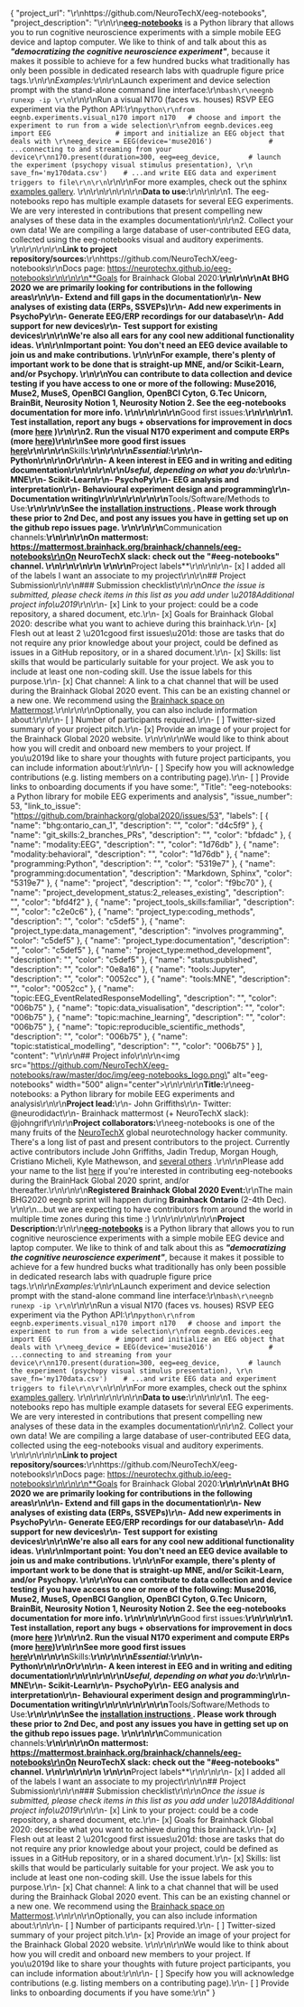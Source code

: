 {
  "project_url": "\r\nhttps://github.com/NeuroTechX/eeg-notebooks",
  "project_description": "\r\n\r\n[**eeg-notebooks**](https://github.com/NeuroTechX/eeg-notebooks) is a Python library that allows you to run cognitive neuroscience experiments with a simple mobile EEG device and laptop computer. We like to think of and talk about this as ***\"democratizing the cognitive neuroscience experiment\"***, because it makes it possible to achieve for a few hundred bucks what traditionally has only been possible in dedicated research labs with quadruple figure price tags.\r\n\r\n*Examples:*\r\n\r\nLaunch experiment and device selection prompt with the stand-alone command line interface:\r\n```bash\r\neegnb runexp -ip \r\n```\r\n\r\nRun a visual N170 (faces vs. houses) RSVP EEG experiment via the Python API:\r\n```python\r\nfrom eegnb.experiments.visual_n170 import n170   # choose and import the experiment to run from a wide selection\r\nfrom eegnb.devices.eeg import EEG                # import and initialize an EEG object that deals with \r\neeg_device = EEG(device='muse2016')              # ...connecting to and streaming from your device\r\nn170.present(duration=300, eeg=eeg_device,       # launch the experiment (psychopy visual stimulus presentation), \r\n                     save_fn='my170data.csv')    # ...and write EEG data and experiment triggers to file\r\n\r\n```\r\n\r\nFor more examples, check out the sphinx [examples gallery](https://neurotechx.github.io/eeg-notebooks/experiments/all_examples.html). \r\n\r\n\r\n\r\n\r\n**Data to use:**\r\n<!-- If your project uses data, add a short description of the data and a link to its source. -->\r\n\r\n1. The eeg-notebooks repo has multiple example datasets for several EEG experiments. We are very interested in contributions that present compelling new analyses of these data in the examples documentation\r\n\r\n2. Collect your own data! We are compiling a large database of user-contributed EEG data, collected using the eeg-notebooks visual and auditory experiments. \r\n\r\n\r\n\r\n**Link to project repository/sources:**\r\nhttps://github.com/NeuroTechX/eeg-notebooks\r\nDocs page: https://neurotechx.github.io/eeg-notebooks\r\n\r\n\r\n**Goals for Brainhack Global 2020:**\r\n<!-- Add a list of milestones or deliverables that you expect to achieve during the event. Try to provide goals of varying complexity for contributors with different sets of skills. -->\r\n\r\nAt BHG 2020 we are primarily looking for contributions in the following areas\r\n\r\n- Extend and fill gaps in the documentation\r\n- New analyses of existing data (ERPs, SSVEPs)\r\n- Add new experiments in PsychoPy\r\n- Generate EEG/ERP recordings for our database\r\n- Add support for new devices\r\n- Test support for existing devices\r\n\r\nWe're also all ears for any cool new additional functionality ideas. \r\n\r\nImportant point: **You don't need an EEG device available to join us and make contributions**. \r\n\r\nFor example, there's plenty of important work to be done that is straight-up MNE, and/or Scikit-Learn, and/or Psychopy. \r\n\r\nYou can contribute to data collection and device testing if you have access to one or more of the following: Muse2016,  Muse2, MuseS, OpenBCI Ganglion, OpenBCI Cyton, G.Tec Unicorn, BrainBit, Neurosity Notion 1, Neurosity Notion 2. See the eeg-notebooks documentation for more info. \r\n\r\n\r\n\r\n**Good first issues:**\r\n<!-- Add a list of tasks to help new contributors find easy gateways into open source projects. -->\r\n\r\n1. Test installation, report any bugs + observations for improvement in docs (more [here](https://github.com/NeuroTechX/eeg-notebooks/issues/27) )\r\n\r\n2. Run the visual N170 experiment and compute ERPs (more [here](https://github.com/NeuroTechX/eeg-notebooks/issues/28))\r\n\r\nSee more good first issues [here](https://github.com/NeuroTechX/eeg-notebooks/labels/good%20first%20issue)\r\n\r\n\r\n**Skills:**\r\n<!-- Add a list of skills needed to contribute to this project. Try to think of both coding and non-coding skills. You can provide predefined skill levels, but it\u2019s better if you give concrete examples of the type of task contributors will be facing. Please make sure you create equal opportunities to accommodate the newcomers in your project to learn from each other and share the experiences. -->\r\n\r\n*Essential:*\r\n\r\n- Python\r\n\r\nOr\r\n\r\n- A keen interest in EEG and in writing and editing documentation\r\n\r\n\r\n\r\n*Useful, depending on what you do:*\r\n\r\n- MNE\r\n- Scikit-Learn\r\n- PsychoPy\r\n- EEG analysis and interpretation\r\n- Behavioural experiment design and programming\r\n- Documentation writing\r\n\r\n\r\n\r\n\r\n**Tools/Software/Methods to Use:**\r\n<!-- Add a list of tools/software/methods that are advised to be installed/reviewed ahead of the event to gain a bit of time with the installation of the software, preparation of the environments or describing the methods that will be needed to contribute to this project. Try to think of both coding and non-coding details regarding such to be listed. -->\r\n\r\nSee the [installation instructions ](https://neurotechx.github.io/eeg-notebooks/getting_started/installation.html). Please work through these prior to 2nd Dec, and post any issues you have in getting set up on the github repo issues page. \r\n\r\n\r\n**Communication channels:**\r\n<!-- Add links to chat channels in Slack or Mattermost -->\r\n\r\nOn mattermost: https://mattermost.brainhack.org/brainhack/channels/eeg-notebooks\r\nOn NeuroTechX slack: check out the \"#eeg-notebooks\" channel. \r\n\r\n\r\n\r\n<!-- [ ] Video channel: Please write here the communication channel (Zoom, Jitsi, Twitch, or any other platform) you will be using to work collaboratively however please keep them as commented to avoid any public sharing. Once you set up your project Mattermost communication channel, make sure you write the link of the video channel at the header of the Mattermost channel for your attendees to know --> \r\n\r\n**Project labels**\r\n<!-- Please prepend a hashtag (#) to all of the labels that fit your project, then tick the box below to state you did so (either by adding an 'x' between square brackets or by ticking it after submission). Please make sure that you stick by the labels listed for each topic below, rather than adding any new one, for further actions to work properly on the issue labels.\r\n\r\nE.g. my project is about the modulatory effect of salmon mousse on British supper survival\r\nIn the following list:\r\n```\r\nmeal:\r\nbrunch, supper\r\ntype:\r\nmousse, salmon, squid\r\n```\r\nI'm going to hashtag all of the labels I need my project to be indexed in:\r\n```\r\nmeal:\r\nbrunch, #supper\r\ntype:\r\n#mousse, #salmon, squid\r\n```\r\n\r\nNow the real list (please indicate all of the labels you'd like to add to your project):\r\n\r\n- Type of project:\r\n#coding_methods, #data_management, #documentation, #method_development,\r\npipeline_development, tutorial_recording, #visualization\r\n\r\n- Project development status:\r\n0_concept_no_content, 1_basic structure, #2_releases_existing\r\n\r\n- Topic of the projet:\r\nBayesian_approaches, causality, connectome, #data_visualisation, deep_learning,\r\ndiffusion, diversity_inclusivity_equality, #EEG_EventRelatedResponseModelling,\r\nEEG_source_modelling, Granger_causality, hypothesis_testing, ICA, information_theory,\r\n#machine_learning, MR_methodologies, neural_decoding, neural_encoding, neural_networks,\r\nPCA, physiology, reinforcement_learning, #reproducible_scientific_methods, single_neuron_models,\r\n#statistical_modelling, systems_neuroscience, tractography\r\n\r\n- Tools used in the project:\r\nAFNI, ANTs, BIDS, Brainstorm, CPAC, Datalad, DIPY, FieldTrip, fMRIPrep, Freesurfer,\r\nFSL, #Jupyter, #MNE, MRtrix, Nipype, NWB, SPM\r\n\r\n- Tools skill level required to enter the project (more than one possible):\r\ncomfortable, expert, #familiar, no_skills_required\r\n\r\n- Programming language used in the project:\r\nno_programming_involved, C++, containerization, documentation, Java, Julia, Matlab,\r\n#Python, R, shell_scripting, Unix_command_line, Web, workflows\r\n\r\n- Modalities involved in the project (if any):\r\n#behavioral, DWI, ECG, ECOG, #EEG, eye_tracking, fMRI, fNIRS, MEG, MRI, PET, TDCS, TMS\r\n\r\n- Git skills required to enter the project (more than one possible):\r\n0_no_git_skills, 1_commit_push, #2_branches_PRs, 3_continuous_integration\r\n-->\r\n\r\n- [x] I added all of the labels I want an associate to my project\r\n\r\n## Project Submission\r\n\r\n### Submission checklist\r\n\r\n*Once the issue is submitted, please check items in this list as you add under \u2018Additional project info\u2019*\r\n\r\n- [x] Link to your project: could be a code repository, a shared document, etc.\r\n- [x] Goals for Brainhack Global 2020: describe what you want to achieve during this brainhack.\r\n- [x] Flesh out at least 2 \u201cgood first issues\u201d: those are tasks that do not require any prior knowledge about your project, could be defined as issues in a GitHub repository, or in a shared document.\r\n- [x] Skills: list skills that would be particularly suitable for your project. We ask you to include at least one non-coding skill. Use the issue labels for this purpose.\r\n- [x] Chat channel: A link to a chat channel that will be used during the Brainhack Global 2020 event. This can be an existing channel or a new one. We recommend using the [Brainhack space on Mattermost](https://mattermost.brainhack.org/).\r\n<!-- [ ] Video channel: A link to a video channel that will be used during the Brainhack Global 2020 Brainhack. This can be an existing channel or a new one. For instance a [Jitsi meet room](https://meet.jit.si/). **Please, do not make the video channel public in here**: post a message in your chat channel and pin it so that it remains private, you do not get undesired content, and contributors can still have access to it..-->\r\n\r\nOptionally, you can also include information about:\r\n\r\n- [ ] Number of participants required.\r\n- [ ] Twitter-sized summary of your project pitch.\r\n- [x] Provide an image of your project for the Brainhack Global 2020 website. \r\n<!-- You can put an image anywhere in this issue and it will be used to build your project page on the website. -->\r\n\r\nWe would like to think about how you will credit and onboard new members to your project. If you\u2019d like to share your thoughts with future project participants, you can include information about:\r\n\r\n- [ ] Specify how you will acknowledge contributions (e.g. listing members on a contributing page).\r\n- [ ] Provide links to onboarding documents if you have some:",
  "Title": "eeg-notebooks: a Python library for mobile EEG experiments and analysis",
  "issue_number": 53,
  "link_to_issue": "https://github.com/brainhackorg/global2020/issues/53",
  "labels": [
    {
      "name": "bhg:ontario_can_1",
      "description": "",
      "color": "d4c5f9"
    },
    {
      "name": "git_skills:2_branches_PRs",
      "description": "",
      "color": "bfdadc"
    },
    {
      "name": "modality:EEG",
      "description": "",
      "color": "1d76db"
    },
    {
      "name": "modality:behavioral",
      "description": "",
      "color": "1d76db"
    },
    {
      "name": "programming:Python",
      "description": "",
      "color": "5319e7"
    },
    {
      "name": "programming:documentation",
      "description": "Markdown, Sphinx",
      "color": "5319e7"
    },
    {
      "name": "project",
      "description": "",
      "color": "f9bc70"
    },
    {
      "name": "project_development_status:2_releases_existing",
      "description": "",
      "color": "bfd4f2"
    },
    {
      "name": "project_tools_skills:familiar",
      "description": "",
      "color": "c2e0c6"
    },
    {
      "name": "project_type:coding_methods",
      "description": "",
      "color": "c5def5"
    },
    {
      "name": "project_type:data_management",
      "description": "involves programming",
      "color": "c5def5"
    },
    {
      "name": "project_type:documentation",
      "description": "",
      "color": "c5def5"
    },
    {
      "name": "project_type:method_development",
      "description": "",
      "color": "c5def5"
    },
    {
      "name": "status:published",
      "description": "",
      "color": "0e8a16"
    },
    {
      "name": "tools:Jupyter",
      "description": "",
      "color": "0052cc"
    },
    {
      "name": "tools:MNE",
      "description": "",
      "color": "0052cc"
    },
    {
      "name": "topic:EEG_EventRelatedResponseModelling",
      "description": "",
      "color": "006b75"
    },
    {
      "name": "topic:data_visualisation",
      "description": "",
      "color": "006b75"
    },
    {
      "name": "topic:machine_learning",
      "description": "",
      "color": "006b75"
    },
    {
      "name": "topic:reproducible_scientific_methods",
      "description": "",
      "color": "006b75"
    },
    {
      "name": "topic:statistical_modelling",
      "description": "",
      "color": "006b75"
    }
  ],
  "content": "<!-- Guidelines\r\n\r\nWe are very excited to meet you at Brainhack Global 2020 \ud83c\udf89. To submit a project, you need to be an attendee to one of the Brainhack Global 2020 events listed on the [Brainhack Global 2020 webpage](https://brainhack.org/global2020/events/). Please, register for the event that is most suitable to your location, time zone, interest, and/or project prior to submitting one. Thank you!\r\n\r\nWe have prepared a checklist to help with your project submission. Here is how to proceed:\r\n\r\nBefore filling in any part please check items in the checklist below as you go through them.\r\nOnce you are done (at least all 'required' items must be provided), please delete the \"Guidelines\" section, submit your issue and add a comment saying 'Hi @Brainhack-Global/project-monitors: my project is ready!'\r\nThank you!\r\n\r\nAfter the issue is submitted, we will assign a 'project monitor' from the event location that you are registered with to review your submission. Once the submission is approved by the 'project monitor', they will add the label 'Project is ready' and it will appear on [Brainhack Global 2020 Projects](https://brainhack.org/global2020/projects) page with a separate project dedicated webpage. \r\n\r\nNote that you can always update your issue which will also change your page on the website accordingly.\r\n\r\nIf at any time you need help from us or anything is unclear, please add a comment and ping your project monitor. Our team is here to help! -->\r\n\r\n## Project info\r\n\r\n<img src=\"https://github.com/NeuroTechX/eeg-notebooks/raw/master/doc/img/eeg-notebooks_logo.png\" alt=\"eeg-notebooks\" width=\"500\" align=\"center\">\r\n\r\n\r\n**Title:**\r\neeg-notebooks: a Python library for mobile EEG experiments and analysis\r\n\r\n**Project lead:**\r\n- John Griffiths\r\n- Twitter: @neurodidact\r\n- Brainhack mattermost (+ NeuroTechX slack): @johngrif\r\n\r\n**Project collaborators:**\r\neeg-notebooks is one of the many fruits of the [NeuroTechX](https://neurotechx.com/) global neurotechnology hacker community. There's a long list of past and present contributors to the project. Currently active contributors include John Griffiths, Jadin Tredup, Morgan Hough, Cristiano Micheli, Kyle Mathewson, and [several others](https://github.com/neurotechx/eeg-notebooks#acknowledgments) .\r\n\r\nPlease add your name to the list [here](https://docs.google.com/spreadsheets/d/1br0BTCPszGFp1OB91WV6989hyu3-dskOoUvXO6wCGAs/edit?usp=sharing) if you're interested in contributing eeg-notebooks during the BrainHack Global 2020 sprint, and/or thereafter.\r\n\r\n\r\n**Registered Brainhack Global 2020 Event:**\r\nThe main BHG2020 eegnb sprint will happen during **Brainhack Ontario** (2-4th Dec). \r\n\r\n...but we are expecting to have contributors from around the world in multiple time zones during this time :)  \r\n\r\n\r\n\r\n\r\n**Project Description:**\r\n\r\n[**eeg-notebooks**](https://github.com/NeuroTechX/eeg-notebooks) is a Python library that allows you to run cognitive neuroscience experiments with a simple mobile EEG device and laptop computer. We like to think of and talk about this as ***\"democratizing the cognitive neuroscience experiment\"***, because it makes it possible to achieve for a few hundred bucks what traditionally has only been possible in dedicated research labs with quadruple figure price tags.\r\n\r\n*Examples:*\r\n\r\nLaunch experiment and device selection prompt with the stand-alone command line interface:\r\n```bash\r\neegnb runexp -ip \r\n```\r\n\r\nRun a visual N170 (faces vs. houses) RSVP EEG experiment via the Python API:\r\n```python\r\nfrom eegnb.experiments.visual_n170 import n170   # choose and import the experiment to run from a wide selection\r\nfrom eegnb.devices.eeg import EEG                # import and initialize an EEG object that deals with \r\neeg_device = EEG(device='muse2016')              # ...connecting to and streaming from your device\r\nn170.present(duration=300, eeg=eeg_device,       # launch the experiment (psychopy visual stimulus presentation), \r\n                     save_fn='my170data.csv')    # ...and write EEG data and experiment triggers to file\r\n\r\n```\r\n\r\nFor more examples, check out the sphinx [examples gallery](https://neurotechx.github.io/eeg-notebooks/experiments/all_examples.html). \r\n\r\n\r\n\r\n\r\n**Data to use:**\r\n<!-- If your project uses data, add a short description of the data and a link to its source. -->\r\n\r\n1. The eeg-notebooks repo has multiple example datasets for several EEG experiments. We are very interested in contributions that present compelling new analyses of these data in the examples documentation\r\n\r\n2. Collect your own data! We are compiling a large database of user-contributed EEG data, collected using the eeg-notebooks visual and auditory experiments. \r\n\r\n\r\n\r\n**Link to project repository/sources:**\r\nhttps://github.com/NeuroTechX/eeg-notebooks\r\nDocs page: https://neurotechx.github.io/eeg-notebooks\r\n\r\n\r\n**Goals for Brainhack Global 2020:**\r\n<!-- Add a list of milestones or deliverables that you expect to achieve during the event. Try to provide goals of varying complexity for contributors with different sets of skills. -->\r\n\r\nAt BHG 2020 we are primarily looking for contributions in the following areas\r\n\r\n- Extend and fill gaps in the documentation\r\n- New analyses of existing data (ERPs, SSVEPs)\r\n- Add new experiments in PsychoPy\r\n- Generate EEG/ERP recordings for our database\r\n- Add support for new devices\r\n- Test support for existing devices\r\n\r\nWe're also all ears for any cool new additional functionality ideas. \r\n\r\nImportant point: **You don't need an EEG device available to join us and make contributions**. \r\n\r\nFor example, there's plenty of important work to be done that is straight-up MNE, and/or Scikit-Learn, and/or Psychopy. \r\n\r\nYou can contribute to data collection and device testing if you have access to one or more of the following: Muse2016,  Muse2, MuseS, OpenBCI Ganglion, OpenBCI Cyton, G.Tec Unicorn, BrainBit, Neurosity Notion 1, Neurosity Notion 2. See the eeg-notebooks documentation for more info. \r\n\r\n\r\n\r\n**Good first issues:**\r\n<!-- Add a list of tasks to help new contributors find easy gateways into open source projects. -->\r\n\r\n1. Test installation, report any bugs + observations for improvement in docs (more [here](https://github.com/NeuroTechX/eeg-notebooks/issues/27) )\r\n\r\n2. Run the visual N170 experiment and compute ERPs (more [here](https://github.com/NeuroTechX/eeg-notebooks/issues/28))\r\n\r\nSee more good first issues [here](https://github.com/NeuroTechX/eeg-notebooks/labels/good%20first%20issue)\r\n\r\n\r\n**Skills:**\r\n<!-- Add a list of skills needed to contribute to this project. Try to think of both coding and non-coding skills. You can provide predefined skill levels, but it\u2019s better if you give concrete examples of the type of task contributors will be facing. Please make sure you create equal opportunities to accommodate the newcomers in your project to learn from each other and share the experiences. -->\r\n\r\n*Essential:*\r\n\r\n- Python\r\n\r\nOr\r\n\r\n- A keen interest in EEG and in writing and editing documentation\r\n\r\n\r\n\r\n*Useful, depending on what you do:*\r\n\r\n- MNE\r\n- Scikit-Learn\r\n- PsychoPy\r\n- EEG analysis and interpretation\r\n- Behavioural experiment design and programming\r\n- Documentation writing\r\n\r\n\r\n\r\n\r\n**Tools/Software/Methods to Use:**\r\n<!-- Add a list of tools/software/methods that are advised to be installed/reviewed ahead of the event to gain a bit of time with the installation of the software, preparation of the environments or describing the methods that will be needed to contribute to this project. Try to think of both coding and non-coding details regarding such to be listed. -->\r\n\r\nSee the [installation instructions ](https://neurotechx.github.io/eeg-notebooks/getting_started/installation.html). Please work through these prior to 2nd Dec, and post any issues you have in getting set up on the github repo issues page. \r\n\r\n\r\n**Communication channels:**\r\n<!-- Add links to chat channels in Slack or Mattermost -->\r\n\r\nOn mattermost: https://mattermost.brainhack.org/brainhack/channels/eeg-notebooks\r\nOn NeuroTechX slack: check out the \"#eeg-notebooks\" channel. \r\n\r\n\r\n\r\n<!-- [ ] Video channel: Please write here the communication channel (Zoom, Jitsi, Twitch, or any other platform) you will be using to work collaboratively however please keep them as commented to avoid any public sharing. Once you set up your project Mattermost communication channel, make sure you write the link of the video channel at the header of the Mattermost channel for your attendees to know --> \r\n\r\n**Project labels**\r\n<!-- Please prepend a hashtag (#) to all of the labels that fit your project, then tick the box below to state you did so (either by adding an 'x' between square brackets or by ticking it after submission). Please make sure that you stick by the labels listed for each topic below, rather than adding any new one, for further actions to work properly on the issue labels.\r\n\r\nE.g. my project is about the modulatory effect of salmon mousse on British supper survival\r\nIn the following list:\r\n```\r\nmeal:\r\nbrunch, supper\r\ntype:\r\nmousse, salmon, squid\r\n```\r\nI'm going to hashtag all of the labels I need my project to be indexed in:\r\n```\r\nmeal:\r\nbrunch, #supper\r\ntype:\r\n#mousse, #salmon, squid\r\n```\r\n\r\nNow the real list (please indicate all of the labels you'd like to add to your project):\r\n\r\n- Type of project:\r\n#coding_methods, #data_management, #documentation, #method_development,\r\npipeline_development, tutorial_recording, #visualization\r\n\r\n- Project development status:\r\n0_concept_no_content, 1_basic structure, #2_releases_existing\r\n\r\n- Topic of the projet:\r\nBayesian_approaches, causality, connectome, #data_visualisation, deep_learning,\r\ndiffusion, diversity_inclusivity_equality, #EEG_EventRelatedResponseModelling,\r\nEEG_source_modelling, Granger_causality, hypothesis_testing, ICA, information_theory,\r\n#machine_learning, MR_methodologies, neural_decoding, neural_encoding, neural_networks,\r\nPCA, physiology, reinforcement_learning, #reproducible_scientific_methods, single_neuron_models,\r\n#statistical_modelling, systems_neuroscience, tractography\r\n\r\n- Tools used in the project:\r\nAFNI, ANTs, BIDS, Brainstorm, CPAC, Datalad, DIPY, FieldTrip, fMRIPrep, Freesurfer,\r\nFSL, #Jupyter, #MNE, MRtrix, Nipype, NWB, SPM\r\n\r\n- Tools skill level required to enter the project (more than one possible):\r\ncomfortable, expert, #familiar, no_skills_required\r\n\r\n- Programming language used in the project:\r\nno_programming_involved, C++, containerization, documentation, Java, Julia, Matlab,\r\n#Python, R, shell_scripting, Unix_command_line, Web, workflows\r\n\r\n- Modalities involved in the project (if any):\r\n#behavioral, DWI, ECG, ECOG, #EEG, eye_tracking, fMRI, fNIRS, MEG, MRI, PET, TDCS, TMS\r\n\r\n- Git skills required to enter the project (more than one possible):\r\n0_no_git_skills, 1_commit_push, #2_branches_PRs, 3_continuous_integration\r\n-->\r\n\r\n- [x] I added all of the labels I want an associate to my project\r\n\r\n## Project Submission\r\n\r\n### Submission checklist\r\n\r\n*Once the issue is submitted, please check items in this list as you add under \u2018Additional project info\u2019*\r\n\r\n- [x] Link to your project: could be a code repository, a shared document, etc.\r\n- [x] Goals for Brainhack Global 2020: describe what you want to achieve during this brainhack.\r\n- [x] Flesh out at least 2 \u201cgood first issues\u201d: those are tasks that do not require any prior knowledge about your project, could be defined as issues in a GitHub repository, or in a shared document.\r\n- [x] Skills: list skills that would be particularly suitable for your project. We ask you to include at least one non-coding skill. Use the issue labels for this purpose.\r\n- [x] Chat channel: A link to a chat channel that will be used during the Brainhack Global 2020 event. This can be an existing channel or a new one. We recommend using the [Brainhack space on Mattermost](https://mattermost.brainhack.org/).\r\n<!-- [ ] Video channel: A link to a video channel that will be used during the Brainhack Global 2020 Brainhack. This can be an existing channel or a new one. For instance a [Jitsi meet room](https://meet.jit.si/). **Please, do not make the video channel public in here**: post a message in your chat channel and pin it so that it remains private, you do not get undesired content, and contributors can still have access to it..-->\r\n\r\nOptionally, you can also include information about:\r\n\r\n- [ ] Number of participants required.\r\n- [ ] Twitter-sized summary of your project pitch.\r\n- [x] Provide an image of your project for the Brainhack Global 2020 website. \r\n<!-- You can put an image anywhere in this issue and it will be used to build your project page on the website. -->\r\n\r\nWe would like to think about how you will credit and onboard new members to your project. If you\u2019d like to share your thoughts with future project participants, you can include information about:\r\n\r\n- [ ] Specify how you will acknowledge contributions (e.g. listing members on a contributing page).\r\n- [ ] Provide links to onboarding documents if you have some:\r\n"
}